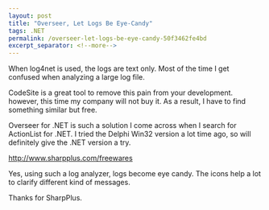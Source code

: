 ```yaml
---
layout: post
title: "Overseer, Let Logs Be Eye-Candy"
tags: .NET
permalink: /overseer-let-logs-be-eye-candy-50f3462fe4bd
excerpt_separator: <!--more-->
---
```


When log4net is used, the logs are text only. Most of the time I get confused when analyzing a large log file.

CodeSite is a great tool to remove this pain from your development. however, this time my company will not buy it. As a result, I have to find something similar but free.

Overseer for .NET is such a solution I come across when I search for ActionList for .NET. I tried the Delphi Win32 version a lot time ago, so will definitely give the .NET version a try.

http://www.sharpplus.com/freewares

Yes, using such a log analyzer, logs become eye candy. The icons help a lot to clarify different kind of messages.

Thanks for SharpPlus.
<!--more-->
